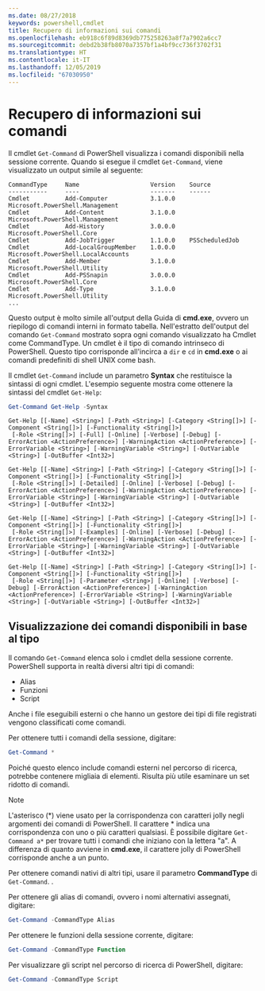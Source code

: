 ```yaml
---
ms.date: 08/27/2018
keywords: powershell,cmdlet
title: Recupero di informazioni sui comandi
ms.openlocfilehash: eb918c6f89d8369db775258263a8f7a7902a6cc7
ms.sourcegitcommit: debd2b38fb8070a7357bf1a4bf9cc736f3702f31
ms.translationtype: HT
ms.contentlocale: it-IT
ms.lasthandoff: 12/05/2019
ms.locfileid: "67030950"
---
```

# <a name="getting-information-about-commands"></a>Recupero di informazioni sui comandi

Il cmdlet `Get-Command` di PowerShell visualizza i comandi disponibili nella sessione corrente.
Quando si esegue il cmdlet `Get-Command`, viene visualizzato un output simile al seguente:

```output
CommandType     Name                    Version    Source
-----------     ----                    -------    ------
Cmdlet          Add-Computer            3.1.0.0    Microsoft.PowerShell.Management
Cmdlet          Add-Content             3.1.0.0    Microsoft.PowerShell.Management
Cmdlet          Add-History             3.0.0.0    Microsoft.PowerShell.Core
Cmdlet          Add-JobTrigger          1.1.0.0    PSScheduledJob
Cmdlet          Add-LocalGroupMember    1.0.0.0    Microsoft.PowerShell.LocalAccounts
Cmdlet          Add-Member              3.1.0.0    Microsoft.PowerShell.Utility
Cmdlet          Add-PSSnapin            3.0.0.0    Microsoft.PowerShell.Core
Cmdlet          Add-Type                3.1.0.0    Microsoft.PowerShell.Utility
...
```

Questo output è molto simile all'output della Guida di **cmd.exe**, ovvero un riepilogo di comandi interni in formato tabella. Nell'estratto dell'output del comando `Get-Command` mostrato sopra ogni comando visualizzato ha Cmdlet come CommandType. Un cmdlet è il tipo di comando intrinseco di PowerShell. Questo tipo corrisponde all'incirca a `dir` e `cd` in **cmd.exe** o ai comandi predefiniti di shell UNIX come bash.

Il cmdlet `Get-Command` include un parametro **Syntax** che restituisce la sintassi di ogni cmdlet. L'esempio seguente mostra come ottenere la sintassi del cmdlet `Get-Help`:

```powershell
Get-Command Get-Help -Syntax
```

```output
Get-Help [[-Name] <String>] [-Path <String>] [-Category <String[]>] [-Component <String[]>] [-Functionality <String[]>]
 [-Role <String[]>] [-Full] [-Online] [-Verbose] [-Debug] [-ErrorAction <ActionPreference>] [-WarningAction <ActionPreference>] [-ErrorVariable <String>] [-WarningVariable <String>] [-OutVariable <String>] [-OutBuffer <Int32>]

Get-Help [[-Name] <String>] [-Path <String>] [-Category <String[]>] [-Component <String[]>] [-Functionality <String[]>]
 [-Role <String[]>] [-Detailed] [-Online] [-Verbose] [-Debug] [-ErrorAction <ActionPreference>] [-WarningAction <ActionPreference>] [-ErrorVariable <String>] [-WarningVariable <String>] [-OutVariable <String>] [-OutBuffer <Int32>]

Get-Help [[-Name] <String>] [-Path <String>] [-Category <String[]>] [-Component <String[]>] [-Functionality <String[]>]
 [-Role <String[]>] [-Examples] [-Online] [-Verbose] [-Debug] [-ErrorAction <ActionPreference>] [-WarningAction <ActionPreference>] [-ErrorVariable <String>] [-WarningVariable <String>] [-OutVariable <String>] [-OutBuffer <Int32>]

Get-Help [[-Name] <String>] [-Path <String>] [-Category <String[]>] [-Component <String[]>] [-Functionality <String[]>]
 [-Role <String[]>] [-Parameter <String>] [-Online] [-Verbose] [-Debug] [-ErrorAction <ActionPreference>] [-WarningAction <ActionPreference>] [-ErrorVariable <String>] [-WarningVariable <String>] [-OutVariable <String>] [-OutBuffer <Int32>]
```

## <a name="displaying-available-command-by-type"></a>Visualizzazione dei comandi disponibili in base al tipo

Il comando `Get-Command` elenca solo i cmdlet della sessione corrente. PowerShell supporta in realtà diversi altri tipi di comandi:

- Alias
- Funzioni
- Script

Anche i file eseguibili esterni o che hanno un gestore dei tipi di file registrati vengono classificati come comandi.

Per ottenere tutti i comandi della sessione, digitare:

```powershell
Get-Command *
```

Poiché questo elenco include comandi esterni nel percorso di ricerca, potrebbe contenere migliaia di elementi.
Risulta più utile esaminare un set ridotto di comandi.

> [!NOTE]
> L'asterisco (\*) viene usato per la corrispondenza con caratteri jolly negli argomenti dei comandi di PowerShell. Il carattere \* indica una corrispondenza con uno o più caratteri qualsiasi. È possibile digitare `Get-Command a*` per trovare tutti i comandi che iniziano con la lettera "a". A differenza di quanto avviene in **cmd.exe**, il carattere jolly di PowerShell corrisponde anche a un punto.

Per ottenere comandi nativi di altri tipi, usare il parametro **CommandType** di `Get-Command`.
.

Per ottenere gli alias di comandi, ovvero i nomi alternativi assegnati, digitare:

```powershell
Get-Command -CommandType Alias
```

Per ottenere le funzioni della sessione corrente, digitare:

```powershell
Get-Command -CommandType Function
```

Per visualizzare gli script nel percorso di ricerca di PowerShell, digitare:

```powershell
Get-Command -CommandType Script
```
